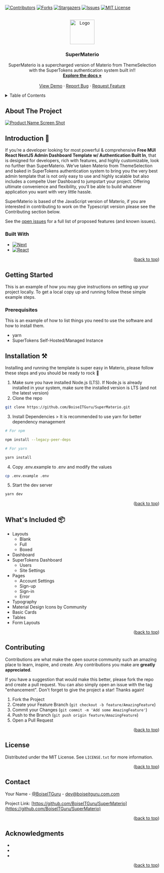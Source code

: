 <!-- Improved compatibility of back to top link: See: https://github.com/othneildrew/Best-README-Template/pull/73 -->

<a name="readme-top"></a>

<!--
*** Thanks for checking out the Best-README-Template. If you have a suggestion
*** that would make this better, please fork the repo and create a pull request
*** or simply open an issue with the tag "enhancement".
*** Don't forget to give the project a star!
*** Thanks again! Now go create something AMAZING! :D
-->

<!-- PROJECT SHIELDS -->
<!--
*** I'm using markdown "reference style" links for readability.
*** Reference links are enclosed in brackets [ ] instead of parentheses ( ).
*** See the bottom of this document for the declaration of the reference variables
*** for contributors-url, forks-url, etc. This is an optional, concise syntax you may use.
*** https://www.markdownguide.org/basic-syntax/#reference-style-links
-->

[![Contributors][contributors-shield]][contributors-url]
[![Forks][forks-shield]][forks-url]
[![Stargazers][stars-shield]][stars-url]
[![Issues][issues-shield]][issues-url]
[![MIT License][license-shield]][license-url]

<!-- PROJECT LOGO -->
<br />
<div align="center">
  <a href="https://github.com/BoiseITGuru/SuperMaterio">
    <img src="https://user-images.githubusercontent.com/64475785/158384184-1fe44a59-6b68-40f5-b860-d14c51f0ce5d.svg" alt="Logo" width="80" height="80">
  </a>

<h3 align="center">SuperMaterio</h3>

  <p align="center">
    SuperMaterio is a supercharged version of Materio from ThemeSelection with the SuperTokens authentication system built in!!
    <br />
    <a href="https://github.com/BoiseITGuru/SuperMaterio"><strong>Explore the docs »</strong></a>
    <br />
    <br />
    <a href="https://super-materio.vercel.app">View Demo</a>
    ·
    <a href="https://github.com/BoiseITGuru/SuperMaterio/issues">Report Bug</a>
    ·
    <a href="https://github.com/BoiseITGuru/SuperMaterio/issues">Request Feature</a>
  </p>
</div>

<!-- TABLE OF CONTENTS -->
<details>
  <summary>Table of Contents</summary>
  <ol>
    <li>
      <a href="#about-the-project">About The Project</a>
      <ul>
        <li><a href="#built-with">Built With</a></li>
      </ul>
    </li>
    <li>
      <a href="#getting-started">Getting Started</a>
      <ul>
        <li><a href="#prerequisites">Prerequisites</a></li>
        <li><a href="#installation">Installation</a></li>
      </ul>
    </li>
    <li><a href="#usage">Usage</a></li>
    <li><a href="#roadmap">Roadmap</a></li>
    <li><a href="#contributing">Contributing</a></li>
    <li><a href="#license">License</a></li>
    <li><a href="#contact">Contact</a></li>
    <li><a href="#acknowledgments">Acknowledgments</a></li>
  </ol>
</details>

<!-- ABOUT THE PROJECT -->

## About The Project

[![Product Name Screen Shot][product-screenshot]](https://example.com)

## Introduction 🚀

If you’re a developer looking for most powerful & comprehensive **Free MUI React NextJS Admin Dashboard Template w/ Authentication Built In**, that is designed for developers, rich with features, and highly customizable, look no further than SuperMaterio. We’ve taken Materio from ThemeSelection and baked in SuperTokens authentication system to bring you the very best admin template that is not only easy to use and highly scalable but also includes a compelte User Dashboard to jumpstart your project. Offering ultimate convenience and flexibility, you’ll be able to build whatever application you want with very little hassle.

SuperMaterio is based of the JavaScript version of Materio, if you are interested in contributing to work on the Typescript version please see the Contributing section below.

See the [open issues](https://github.com/BoiseITGuru/SuperMaterio/issues) for a full list of proposed features (and known issues).

### Built With

- [![Next][next.js]][next-url]
- [![React][react.js]][react-url]

<p align="right">(<a href="#readme-top">back to top</a>)</p>

<!-- GETTING STARTED -->

## Getting Started

This is an example of how you may give instructions on setting up your project locally.
To get a local copy up and running follow these simple example steps.

### Prerequisites

This is an example of how to list things you need to use the software and how to install them.

- yarn
- SuperTokens Self-Hosted/Managed Instance

## Installation ⚒️

Installing and running the template is super easy in Materio, please follow these steps and you should be ready to rock 🤘

1. Make sure you have installed Node.js (LTS). If Node.js is already installed in your system, make sure the installed version is LTS (and not the latest version)
2. Clone the repo

```bash
git clone https://github.com/BoiseITGuru/SuperMaterio.git
```

3. Install Dependencies > It is recommended to use yarn for better dependency management

```bash
# For npm

npm install --legacy-peer-deps

# For yarn

yarn install
```

4. Copy .env.example to .env and modify the values

```bash
cp .env.example .env
```

5. Start the dev server

```bash
yarn dev
```

<p align="right">(<a href="#readme-top">back to top</a>)</p>

<!-- WHATS INCUDED -->

## What's Included 📦

- Layouts
  - Blank
  - Full
  - Boxed
- Dashboard
- SuperTokens Dashboard
  - Users
  - Site Settings
- Pages
  - Account Settings
  - Sign-up
  - Sign-in
  - Error
- Typography
- Material Design Icons by Community
- Basic Cards
- Tables
- Form Layouts

<p align="right">(<a href="#readme-top">back to top</a>)</p>

<!-- CONTRIBUTING -->

## Contributing

Contributions are what make the open source community such an amazing place to learn, inspire, and create. Any contributions you make are **greatly appreciated**.

If you have a suggestion that would make this better, please fork the repo and create a pull request. You can also simply open an issue with the tag "enhancement".
Don't forget to give the project a star! Thanks again!

1. Fork the Project
2. Create your Feature Branch (`git checkout -b feature/AmazingFeature`)
3. Commit your Changes (`git commit -m 'Add some AmazingFeature'`)
4. Push to the Branch (`git push origin feature/AmazingFeature`)
5. Open a Pull Request

<p align="right">(<a href="#readme-top">back to top</a>)</p>

<!-- LICENSE -->

## License

Distributed under the MIT License. See `LICENSE.txt` for more information.

<p align="right">(<a href="#readme-top">back to top</a>)</p>

<!-- CONTACT -->

## Contact

Your Name - [@BoiseITGuru](https://twitter.com/BoiseITGuru) - dev@boiseitguru.com.com

Project Link: [https://github.com/BoiseITGuru/SuperMaterio](https://github.com/BoiseITGuru/SuperMaterio)

<p align="right">(<a href="#readme-top">back to top</a>)</p>

<!-- ACKNOWLEDGMENTS -->

## Acknowledgments

- []()
- []()
- []()

<p align="right">(<a href="#readme-top">back to top</a>)</p>

<!-- MARKDOWN LINKS & IMAGES -->
<!-- https://www.markdownguide.org/basic-syntax/#reference-style-links -->

[contributors-shield]: https://img.shields.io/github/contributors/BoiseITGuru/SuperMaterio.svg?style=for-the-badge
[contributors-url]: https://github.com/BoiseITGuru/SuperMaterio/graphs/contributors
[forks-shield]: https://img.shields.io/github/forks/BoiseITGuru/SuperMaterio.svg?style=for-the-badge
[forks-url]: https://github.com/BoiseITGuru/SuperMaterio/network/members
[stars-shield]: https://img.shields.io/github/stars/BoiseITGuru/SuperMaterio.svg?style=for-the-badge
[stars-url]: https://github.com/BoiseITGuru/SuperMaterio/stargazers
[issues-shield]: https://img.shields.io/github/issues/BoiseITGuru/SuperMaterio.svg?style=for-the-badge
[issues-url]: https://github.com/BoiseITGuru/SuperMaterio/issues
[license-shield]: https://img.shields.io/github/license/BoiseITGuru/SuperMaterio.svg?style=for-the-badge
[license-url]: https://github.com/BoiseITGuru/SuperMaterio/blob/master/LICENSE.txt
[product-screenshot]: https://user-images.githubusercontent.com/64475785/158384546-57879619-2d6d-4df6-8dc3-b4e53a536d50.png
[next.js]: https://img.shields.io/badge/next.js-000000?style=for-the-badge&logo=nextdotjs&logoColor=white
[next-url]: https://nextjs.org/
[react.js]: https://img.shields.io/badge/React-20232A?style=for-the-badge&logo=react&logoColor=61DAFB
[react-url]: https://reactjs.org/
